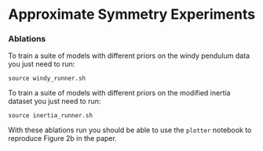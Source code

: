# Approximate Symmetry Experiments


### Ablations
To train a suite of models with different priors on the windy pendulum data you just need to run:
```{bash}
source windy_runner.sh
```

To train a suite of models with different priors on the modified inertia dataset you just need to run:
```{bash}
source inertia_runner.sh
```

With these ablations run you should be able to use the `plotter` notebook to reproduce Figure 2b in the paper.